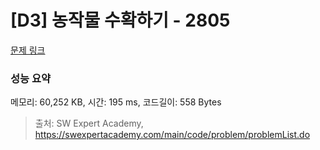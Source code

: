 # [D3] 농작물 수확하기 - 2805 

[문제 링크](https://swexpertacademy.com/main/code/problem/problemDetail.do?contestProbId=AV7GLXqKAWYDFAXB) 

### 성능 요약

메모리: 60,252 KB, 시간: 195 ms, 코드길이: 558 Bytes



> 출처: SW Expert Academy, https://swexpertacademy.com/main/code/problem/problemList.do